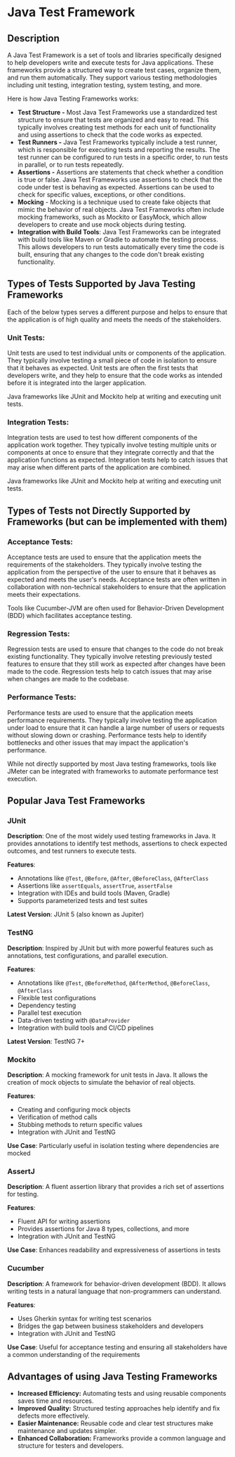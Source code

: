 # Java Test Framework

## Description

A Java Test Framework is a set of tools and libraries specifically designed to help developers write and execute tests for Java applications. These frameworks provide a structured way to create test cases, organize them, and run them automatically. They support various testing methodologies including unit testing, integration testing, system testing, and more.&#x20;

Here is how Java Testing Frameworks works:

* **Test Structure -** Most Java Test Frameworks use a standardized test structure to ensure that tests are organized and easy to read. This typically involves creating test methods for each unit of functionality and using assertions to check that the code works as expected.
* **Test Runners -** Java Test Frameworks typically include a test runner, which is responsible for executing tests and reporting the results. The test runner can be configured to run tests in a specific order, to run tests in parallel, or to run tests repeatedly.
* **Assertions -** Assertions are statements that check whether a condition is true or false. Java Test Frameworks use assertions to check that the code under test is behaving as expected. Assertions can be used to check for specific values, exceptions, or other conditions.
* **Mocking** - Mocking is a technique used to create fake objects that mimic the behavior of real objects. Java Test Frameworks often include mocking frameworks, such as Mockito or EasyMock, which allow developers to create and use mock objects during testing.
* **Integration with Build Tools**: Java Test Frameworks can be integrated with build tools like Maven or Gradle to automate the testing process. This allows developers to run tests automatically every time the code is built, ensuring that any changes to the code don't break existing functionality.

## Types of Tests Supported by Java Testing Frameworks

Each of the below types serves a different purpose and helps to ensure that the application is of high quality and meets the needs of the stakeholders.

### Unit Tests:

Unit tests are used to test individual units or components of the application. They typically involve testing a small piece of code in isolation to ensure that it behaves as expected. Unit tests are often the first tests that developers write, and they help to ensure that the code works as intended before it is integrated into the larger application.&#x20;

Java frameworks like JUnit and Mockito help at writing and executing unit tests.

### Integration Tests:

Integration tests are used to test how different components of the application work together. They typically involve testing multiple units or components at once to ensure that they integrate correctly and that the application functions as expected. Integration tests help to catch issues that may arise when different parts of the application are combined.&#x20;

Java frameworks like JUnit and Mockito help at writing and executing unit tests.

## Types of Tests not Directly Supported by Frameworks (but can be implemented with them)

### Acceptance Tests:

Acceptance tests are used to ensure that the application meets the requirements of the stakeholders. They typically involve testing the application from the perspective of the user to ensure that it behaves as expected and meets the user's needs. Acceptance tests are often written in collaboration with non-technical stakeholders to ensure that the application meets their expectations.

Tools like Cucumber-JVM are often used for Behavior-Driven Development (BDD) which facilitates acceptance testing.

### Regression Tests:

Regression tests are used to ensure that changes to the code do not break existing functionality. They typically involve retesting previously tested features to ensure that they still work as expected after changes have been made to the code. Regression tests help to catch issues that may arise when changes are made to the codebase.

### Performance Tests:

Performance tests are used to ensure that the application meets performance requirements. They typically involve testing the application under load to ensure that it can handle a large number of users or requests without slowing down or crashing. Performance tests help to identify bottlenecks and other issues that may impact the application's performance.

While not directly supported by most Java testing frameworks, tools like JMeter can be integrated with frameworks to automate performance test execution.

## Popular Java Test Frameworks

### **JUnit**

**Description**: One of the most widely used testing frameworks in Java. It provides annotations to identify test methods, assertions to check expected outcomes, and test runners to execute tests.

**Features**:

* Annotations like `@Test`, `@Before`, `@After`, `@BeforeClass`, `@AfterClass`
* Assertions like `assertEquals`, `assertTrue`, `assertFalse`
* Integration with IDEs and build tools (Maven, Gradle)
* Supports parameterized tests and test suites

**Latest Version**: JUnit 5 (also known as Jupiter)

### **TestNG**

**Description**: Inspired by JUnit but with more powerful features such as annotations, test configurations, and parallel execution.

**Features**:

* Annotations like `@Test`, `@BeforeMethod`, `@AfterMethod`, `@BeforeClass`, `@AfterClass`
* Flexible test configurations
* Dependency testing
* Parallel test execution
* Data-driven testing with `@DataProvider`
* Integration with build tools and CI/CD pipelines

**Latest Version**: TestNG 7+

### **Mockito**

**Description**: A mocking framework for unit tests in Java. It allows the creation of mock objects to simulate the behavior of real objects.

**Features**:

* Creating and configuring mock objects
* Verification of method calls
* Stubbing methods to return specific values
* Integration with JUnit and TestNG

**Use Case**: Particularly useful in isolation testing where dependencies are mocked

### **AssertJ**

**Description**: A fluent assertion library that provides a rich set of assertions for testing.

**Features**:

* Fluent API for writing assertions
* Provides assertions for Java 8 types, collections, and more
* Integration with JUnit and TestNG

**Use Case**: Enhances readability and expressiveness of assertions in tests

### **Cucumber**

**Description**: A framework for behavior-driven development (BDD). It allows writing tests in a natural language that non-programmers can understand.

**Features**:

* Uses Gherkin syntax for writing test scenarios
* Bridges the gap between business stakeholders and developers
* Integration with JUnit and TestNG

**Use Case**: Useful for acceptance testing and ensuring all stakeholders have a common understanding of the requirements

## Advantages of using Java Testing Frameworks

* **Increased Efficiency:** Automating tests and using reusable components saves time and resources.
* **Improved Quality:** Structured testing approaches help identify and fix defects more effectively.
* **Easier Maintenance:** Reusable code and clear test structures make maintenance and updates simpler.
* **Enhanced Collaboration:** Frameworks provide a common language and structure for testers and developers.
